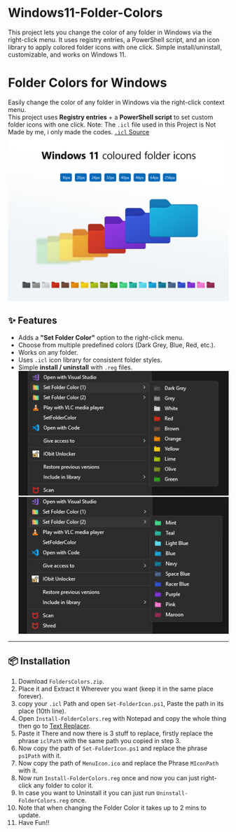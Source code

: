 # Windows11-Folder-Colors
This project lets you change the color of any folder in Windows via the right-click menu. It uses registry entries, a PowerShell script, and an icon library to apply colored folder icons with one click. Simple install/uninstall, customizable, and works on Windows 11.

# Folder Colors for Windows
Easily change the color of any folder in Windows via the right-click context menu.  
This project uses **Registry entries** + a **PowerShell script** to set custom folder icons with one click.
Note: The `.icl` file used in this Project is Not Made by me, i only made the codes.
[`.icl` Source](https://www.deviantart.com/abs96/art/Windows-11-coloured-folder-icons-896431403)
![Showcase](Showcase.png)
## ✨ Features
- Adds a **"Set Folder Color"** option to the right-click menu.
- Choose from multiple predefined colors (Dark Grey, Blue, Red, etc.).
- Works on any folder.
- Uses `.icl` icon library for consistent folder styles.
- Simple **install / uninstall** with `.reg` files.
![Colors](FolderColors1.png)
![Colors](FolderColors2.png)
---

## 📦 Installation

1. Download `FoldersColors.zip`.
2. Place it and Extract it Wherever you want (keep it in the same place forever).
3. copy your `.icl` Path and open `Set-FolderIcon.ps1`, Paste the path in its place (10th line).
4. Open `Install-FolderColors.reg` with Notepad and copy the whole thing then go to [Text Replacer](https://www.browserling.com/tools/text-replace).
5. Paste it There and now there is 3 stuff to replace, firstly replace the phrase `iclPath` with the same path you copied in step 3.
6. Now copy the path of `Set-FolderIcon.ps1` and replace the phrase `ps1Path` with it.
7. Now copy the path of `MenuIcon.ico` and replace the Phrase `MIconPath` with it.
8. Now run `Install-FolderColors.reg` once and now you can just right-click any folder to color it.
9. In case you want to Uninstall it you can just run `Uninstall-FolderColors.reg` once.
10. Note that when changing the Folder Color it takes up to 2 mins to update.
11. Have Fun!!

